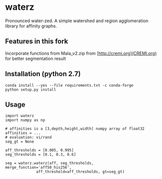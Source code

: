 # waterz
Pronounced water-zed. A simple watershed and region agglomeration library for affinity graphs.

## Features in this fork
Incorporate functions from Mala_v2.zip from [http://cremi.org](CREMI.org) for better segmentation result

## Installation (python 2.7)
```
conda install --yes --file requirements.txt -c conda-forge
python setup.py install
```

## Usage
```
import waterz
import numpy as np

# affinities is a [3,depth,height,width] numpy array of float32
affinities = ...
# evaluation: vi/rand
seg_gt = None

aff_thresholds = [0.005, 0.995]
seg_thresholds = [0.1, 0.3, 0.6]

seg = waterz.waterz(aff, seg_thresholds, merge_function='aff50_his256',                                
              aff_threshold=aff_thresholds, gt=seg_gt)
```
